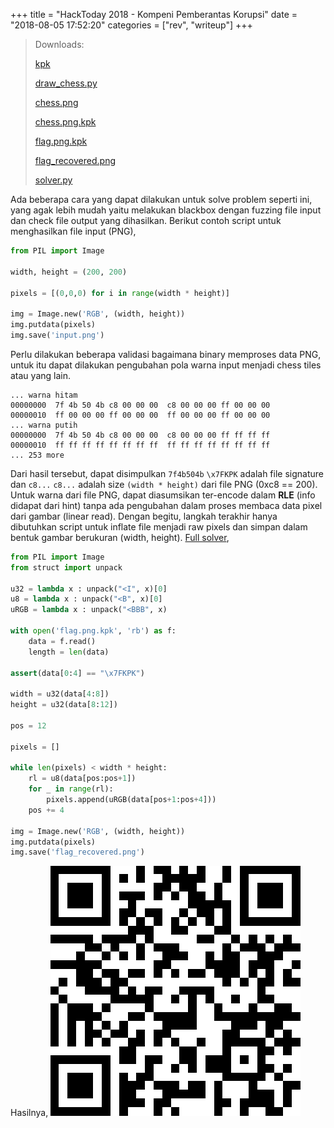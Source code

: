 +++
title = "HackToday 2018 - Kompeni Pemberantas Korupsi"
date = "2018-08-05 17:52:20"
categories = ["rev", "writeup"]
+++

> Downloads:
>
> [kpk](/assets/hacktoday/kpk/kpk)
>
> [draw_chess.py](/assets/hacktoday/kpk/draw_chess.py)
>
> [chess.png](/assets/hacktoday/kpk/chess.png)
>
> [chess.png.kpk](/assets/hacktoday/kpk/chess.png.kpk)
>
> [flag.png.kpk](/assets/hacktoday/kpk/flag.png.kpk)
>
> [flag_recovered.png](/assets/hacktoday/kpk/flag_recovered.png)
>
> [solver.py](/assets/hacktoday/kpk/solver.py)

Ada beberapa cara yang dapat dilakukan untuk solve problem seperti ini, yang agak lebih mudah yaitu melakukan blackbox dengan fuzzing file input dan check file output yang dihasilkan. Berikut contoh script untuk menghasilkan file input (PNG),

```python
from PIL import Image

width, height = (200, 200)

pixels = [(0,0,0) for i in range(width * height)]

img = Image.new('RGB', (width, height))
img.putdata(pixels)
img.save('input.png')
```

Perlu dilakukan beberapa validasi bagaimana binary memproses data PNG, untuk itu dapat dilakukan pengubahan pola warna input menjadi chess tiles atau yang lain.

```
... warna hitam
00000000  7f 4b 50 4b c8 00 00 00  c8 00 00 00 ff 00 00 00
00000010  ff 00 00 00 ff 00 00 00  ff 00 00 00 ff 00 00 00
... warna putih
00000000  7f 4b 50 4b c8 00 00 00  c8 00 00 00 ff ff ff ff
00000010  ff ff ff ff ff ff ff ff  ff ff ff ff ff ff ff ff
... 253 more
```

Dari hasil tersebut, dapat disimpulkan `7f4b504b` `\x7FKPK` adalah file signature dan `c8...` `c8...` adalah size `(width * height)` dari file PNG (0xc8 == 200). Untuk warna dari file PNG, dapat diasumsikan ter-encode dalam __RLE__ (info didapat dari hint) tanpa ada pengubahan dalam proses membaca data pixel dari gambar (linear read). Dengan begitu, langkah terakhir hanya dibutuhkan script untuk inflate file menjadi raw pixels dan simpan dalam bentuk gambar berukuran (width, height). [Full solver](/assets/hacktoday/kpk/solver.py), 

```python
from PIL import Image
from struct import unpack

u32 = lambda x : unpack("<I", x)[0]
u8 = lambda x : unpack("<B", x)[0]
uRGB = lambda x : unpack("<BBB", x)

with open('flag.png.kpk', 'rb') as f:
    data = f.read()
    length = len(data)

assert(data[0:4] == "\x7FKPK")

width = u32(data[4:8])
height = u32(data[8:12])

pos = 12

pixels = []

while len(pixels) < width * height:
    rl = u8(data[pos:pos+1])
    for _ in range(rl):
        pixels.append(uRGB(data[pos+1:pos+4]))
    pos += 4

img = Image.new('RGB', (width, height))
img.putdata(pixels)
img.save('flag_recovered.png')
```

Hasilnya,
![flag.png](/assets/hacktoday/kpk/flag_recovered.png)